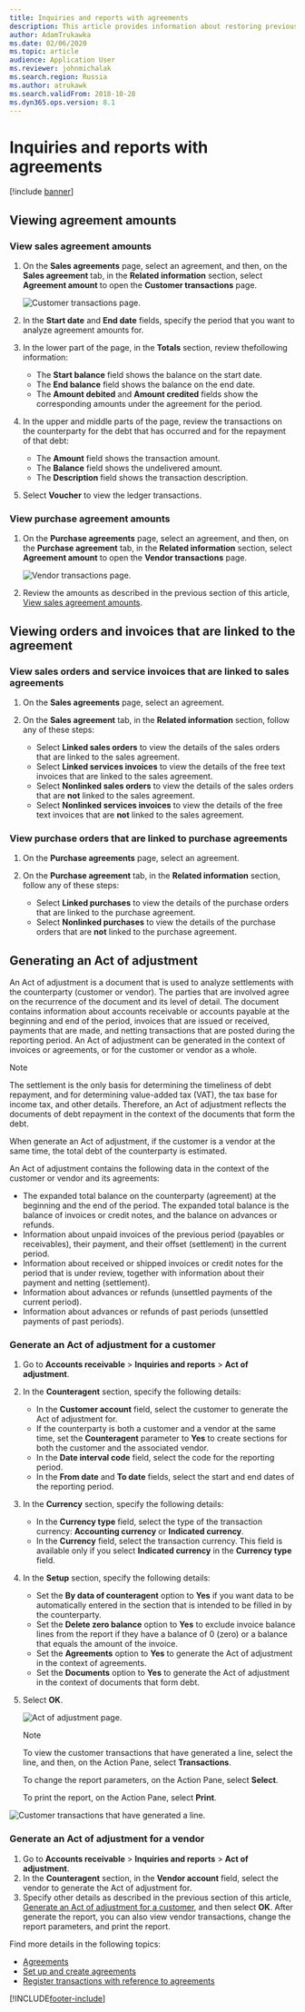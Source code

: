 ```yaml
---
title: Inquiries and reports with agreements
description: This article provides information about restoring previously deducted VAT amounts for fixed assets.
author: AdamTrukawka
ms.date: 02/06/2020
ms.topic: article
audience: Application User
ms.reviewer: johnmichalak
ms.search.region: Russia
ms.author: atrukawk
ms.search.validFrom: 2018-10-28
ms.dyn365.ops.version: 8.1
---
```


# Inquiries and reports with agreements
[!include [banner](../../includes/banner.md)]


## Viewing agreement amounts

### <a name="sales-agreement-amounts"></a>View sales agreement amounts

1. On the **Sales agreements** page, select an agreement, and then, on the **Sales agreement** tab, in the **Related information** section, select **Agreement amount** to open the **Customer transactions** page.

    ![Customer transactions page.](../media/14_Customer_transactions.png)
   
2. In the **Start date** and **End date** fields, specify the period that you want to analyze agreement amounts for.
3. In the lower part of the page, in the **Totals** section, review thefollowing information:

     - The **Start balance** field shows the balance on the start date.
     - The **End balance** field shows the balance on the end date.
     - The **Amount debited** and **Amount credited** fields show the corresponding amounts under the agreement for the period.

4. In the upper and middle parts of the page, review the transactions on the counterparty for the debt that has occurred and for the repayment of that debt:

    - The **Amount** field shows the transaction amount.
    - The **Balance** field shows the undelivered amount.
    - The **Description** field shows the transaction description.

5. Select **Voucher** to view the ledger transactions.

### View purchase agreement amounts

1. On the **Purchase agreements** page, select an agreement, and then, on the **Purchase agreement** tab, in the **Related information** section, select **Agreement amount** to open the **Vendor transactions** page.

    ![Vendor transactions page.](../media/15_Vendor_transactions.png)

2. Review the amounts as described in the previous section of this article, [View sales agreement amounts](#sales-agreement-amounts).

## Viewing orders and invoices that are linked to the agreement

### View sales orders and service invoices that are linked to sales agreements

1. On the **Sales agreements** page, select an agreement.
2. On the **Sales agreement** tab, in the **Related information** section, follow any of these steps:

    - Select **Linked sales orders** to view the details of the sales orders that are linked to the sales agreement.
    - Select **Linked services invoices** to view the details of the free text invoices that are linked to the sales agreement.
    - Select **Nonlinked sales orders** to view the details of the sales orders that are **not** linked to the sales agreement.
    - Select **Nonlinked services invoices** to view the details of the free text invoices that are **not** linked to the sales agreement.

### View purchase orders that are linked to purchase agreements

1. On the **Purchase agreements** page, select an agreement.
2. On the **Purchase agreement** tab, in the **Related information** section, follow any of these steps:

    - Select **Linked purchases** to view the details of the purchase orders that are linked to the purchase agreement.
    - Select **Nonlinked purchases** to view the details of the purchase orders that are **not** linked to the purchase agreement.

## Generating an Act of adjustment

An Act of adjustment is a document that is used to analyze settlements with the counterparty (customer or vendor). The parties that are involved agree on the recurrence of the document and its level of detail. The document contains information about accounts receivable or accounts payable at the beginning and end of the period, invoices that are issued or received, payments that are made, and netting transactions that are posted during the reporting period. An Act of adjustment can be generated in the context of invoices or agreements, or for the customer or vendor as a whole.

> [!NOTE]
> The settlement is the only basis for determining the timeliness of debt repayment, and for determining value-added tax (VAT), the tax base for income tax, and other details. Therefore, an Act of adjustment reflects the documents of debt repayment in the context of the documents that form the debt.

When generate an Act of adjustment, if the customer is a vendor at the same time, the total debt of the counterparty is estimated.

An Act of adjustment contains the following data in the context of the customer or vendor and its agreements:

   - The expanded total balance on the counterparty (agreement) at the beginning and the end of the period. The expanded total balance is the balance of invoices or credit notes, and the balance on advances or refunds.
   - Information about unpaid invoices of the previous period (payables or receivables), their payment, and their offset (settlement) in the current period.
   - Information about received or shipped invoices or credit notes for the period that is under review, together with information about their payment and netting (settlement).
   - Information about advances or refunds (unsettled payments of the current period).
   - Information about advances or refunds of past periods (unsettled payments of past periods).

### <a name="generate-act-adjustment-customer"></a>Generate an Act of adjustment for a customer

1.  Go to **Accounts receivable** \> **Inquiries and reports** \> **Act of adjustment**.

2.  In the **Counteragent** section, specify the following details:

    - In the **Customer account** field, select the customer to generate the Act of adjustment for.
    - If the counterparty is both a customer and a vendor at the same time, set the **Counteragent** parameter to **Yes** to create sections for both the customer and the associated vendor.
    - In the **Date interval code** field, select the code for the reporting period.
    - In the **From date** and **To date** fields, select the start and end dates of the reporting period.

3.  In the **Currency** section, specify the following details:

    - In the **Currency type** field, select the type of the transaction currency: **Accounting currency** or **Indicated currency**.
    - In the **Currency** field, select the transaction currency. This field is available only if you select **Indicated currency** in the **Currency type** field.

4.  In the **Setup** section, specify the following details:

    - Set the **By data of counteragent** option to **Yes** if you want data to be automatically entered in the section that is intended to be filled in by the counterparty.
    - Set the **Delete zero balance** option to **Yes** to exclude invoice balance lines from the report if they have a balance of 0 (zero) or a balance that equals the amount of the invoice.
    - Set the **Agreements** option to **Yes** to generate the Act of adjustment in the context of agreements.
    - Set the **Documents** option to **Yes** to generate the Act of adjustment in the context of documents that form debt.

5. Select **OK**.

    ![Act of adjustment page.](../media/16_Act_of_adjustment_(customers).png)

    > [!NOTE]
    > To view the customer transactions that have generated a line, select the line, and then, on the Action Pane, select **Transactions**. 
    >
    > To change the report parameters, on the Action Pane, select **Select**.
    >
    > To print the report, on the Action Pane, select **Print**.

![Customer transactions that have generated a line.](../media/17_Act_of_adjustment.png)

### Generate an Act of adjustment for a vendor

1. Go to **Accounts receivable** \> **Inquiries and reports** \> **Act of adjustment**.
2. In the **Counteragent** section, in the **Vendor account** field, select the vendor to generate the Act of adjustment for.
3. Specify other details as described in the previous section of this article, [Generate an Act of adjustment for a customer](#generate-act-adjustment-customer), and then select **OK**. After generate the report, you can also view vendor transactions, change the report parameters, and print the report.

Find more details in the following topics:

- [Agreements](rus-agreements.md)
- [Set up and create agreements](rus-set-up-and-create-agreements.md)
- [Register transactions with reference to agreements](rus-register-transactions-with-reference-to-agreements.md)


[!INCLUDE[footer-include](../../../includes/footer-banner.md)]
